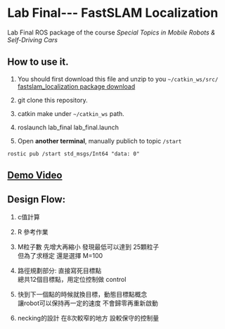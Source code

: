 # Lab Final--- FastSLAM Localization
Lab Final ROS package of the course *Special Topics in Mobile Robots &amp; Self-Driving Cars*

## How to use it.

1. You should first download this file and unzip to you `~/catkin_ws/src/`
[fastslam_localization package download](https://drive.google.com/file/d/1mQ_SJIgDzpvG-4Qj21cR_9BoZZEySAj6/view)

2. git clone this repository.

3. catkin make under `~/catkin_ws` path.

4.
    roslaunch lab_final lab_final.launch
    
5. Open **another terminal**, manually publich to topic `/start`

```ros
rostic pub /start std_msgs/Int64 "data: 0"
```

## [Demo Video](https://drive.google.com/file/d/10-aPJ2C8aImhS_vXkZ2p_Gd_hSXDOeJX/view?usp=sharing)

## Design Flow:

1. c值計算  
2. R 參考作業  
3. M粒子數 先增大再縮小 發現最低可以達到 25顆粒子  
但為了求穩定 還是選擇 M=100  

4. 路徑規劃部分: 直接寫死目標點    
總共12個目標點，用定位控制做 control  
5. 快到下一個點的時候就換目標，動態目標點概念  
讓robot可以保持再一定的速度 不會歸零再重新啟動  
6. necking的設計 在8次較窄的地方 設較保守的控制量  